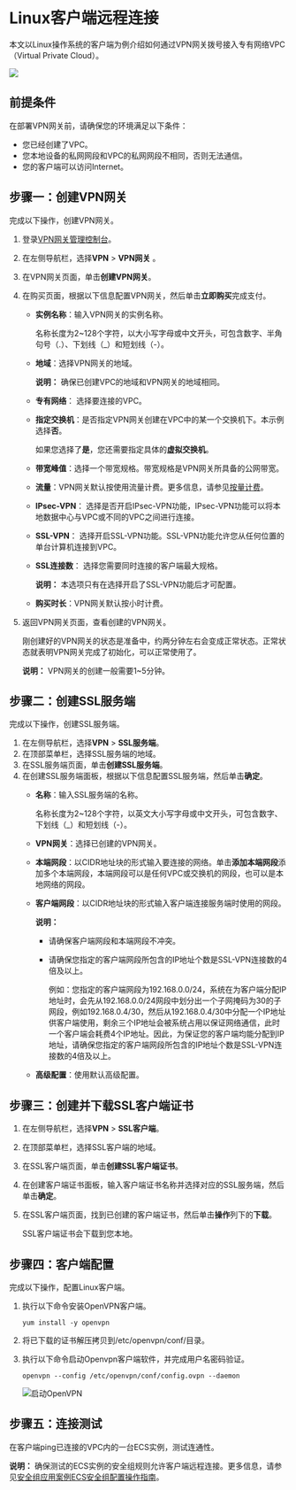 # Linux客户端远程连接

本文以Linux操作系统的客户端为例介绍如何通过VPN网关拨号接入专有网络VPC（Virtual Private Cloud）。

![](https://static-aliyun-doc.oss-accelerate.aliyuncs.com/assets/img/zh-CN/4598488951/p3324.png)

## 前提条件

在部署VPN网关前，请确保您的环境满足以下条件：

-   您已经创建了VPC。
-   您本地设备的私网网段和VPC的私网网段不相同，否则无法通信。
-   您的客户端可以访问Internet。

## 步骤一：创建VPN网关

完成以下操作，创建VPN网关。

1.  登录[VPN网关管理控制台](https://vpc.console.aliyun.com/vpn)。
2.  在左侧导航栏，选择**VPN** \> **VPN网关** 。
3.  在VPN网关页面，单击**创建VPN网关**。
4.  在购买页面，根据以下信息配置VPN网关，然后单击**立即购买**完成支付。
    -   **实例名称**：输入VPN网关的实例名称。

        名称长度为2~128个字符，以大小写字母或中文开头，可包含数字、半角句号（.）、下划线（\_）和短划线（-）。

    -   **地域**：选择VPN网关的地域。

        **说明：** 确保已创建VPC的地域和VPN网关的地域相同。

    -   **专有网络**： 选择要连接的VPC。
    -   **指定交换机**：是否指定VPN网关创建在VPC中的某一个交换机下。本示例选择**否**。

        如果您选择了**是**，您还需要指定具体的**虚拟交换机**。

    -   **带宽峰值**：选择一个带宽规格。带宽规格是VPN网关所具备的公网带宽。
    -   **流量**：VPN网关默认按使用流量计费。更多信息，请参见[按量计费](/intl.zh-CN/产品定价/按量计费.md)。
    -   **IPsec-VPN**： 选择是否开启IPsec-VPN功能，IPsec-VPN功能可以将本地数据中心与VPC或不同的VPC之间进行连接。
    -   **SSL-VPN**： 选择开启SSL-VPN功能。SSL-VPN功能允许您从任何位置的单台计算机连接到VPC。
    -   **SSL连接数**： 选择您需要同时连接的客户端最大规格。

        **说明：** 本选项只有在选择开启了SSL-VPN功能后才可配置。

    -   **购买时长**：VPN网关默认按小时计费。
5.  返回VPN网关页面，查看创建的VPN网关。

    刚创建好的VPN网关的状态是准备中，约两分钟左右会变成正常状态。正常状态就表明VPN网关完成了初始化，可以正常使用了。

    **说明：** VPN网关的创建一般需要1~5分钟。


## 步骤二：创建SSL服务端

完成以下操作，创建SSL服务端。

1.  在左侧导航栏，选择**VPN** \> **SSL服务端**。
2.  在顶部菜单栏，选择SSL服务端的地域。
3.  在SSL服务端页面，单击**创建SSL服务端**。
4.  在创建SSL服务端面板，根据以下信息配置SSL服务端，然后单击**确定**。
    -   **名称**：输入SSL服务端的名称。

        名称长度为2~128个字符，以英文大小写字母或中文开头，可包含数字、下划线（\_）和短划线（-）。

    -   **VPN网关**：选择已创建的VPN网关。
    -   **本端网段**：以CIDR地址块的形式输入要连接的网络。单击**添加本端网段**添加多个本端网段，本端网段可以是任何VPC或交换机的网段，也可以是本地网络的网段。
    -   **客户端网段**：以CIDR地址块的形式输入客户端连接服务端时使用的网段。

        **说明：**

        -   请确保客户端网段和本端网段不冲突。
        -   请确保您指定的客户端网段所包含的IP地址个数是SSL-VPN连接数的4倍及以上。

            例如：您指定的客户端网段为192.168.0.0/24，系统在为客户端分配IP地址时，会先从192.168.0.0/24网段中划分出一个子网掩码为30的子网段，例如192.168.0.4/30，然后从192.168.0.4/30中分配一个IP地址供客户端使用，剩余三个IP地址会被系统占用以保证网络通信，此时一个客户端会耗费4个IP地址。因此，为保证您的客户端均能分配到IP地址，请确保您指定的客户端网段所包含的IP地址个数是SSL-VPN连接数的4倍及以上。

    -   **高级配置**：使用默认高级配置。

## 步骤三：创建并下载SSL客户端证书

1.  在左侧导航栏，选择**VPN** \> **SSL客户端**。
2.  在顶部菜单栏，选择SSL客户端的地域。
3.  在SSL客户端页面，单击**创建SSL客户端证书**。
4.  在创建客户端证书面板，输入客户端证书名称并选择对应的SSL服务端，然后单击**确定**。
5.  在SSL客户端页面，找到已创建的客户端证书，然后单击**操作**列下的**下载**。

    SSL客户端证书会下载到您本地。


## 步骤四：客户端配置

完成以下操作，配置Linux客户端。

1.  执行以下命令安装OpenVPN客户端。

    ```
    yum install -y openvpn
    ```

2.  将已下载的证书解压拷贝到/etc/openvpn/conf/目录。
3.  执行以下命令启动Openvpn客户端软件，并完成用户名密码验证。

    ```
    openvpn --config /etc/openvpn/conf/config.ovpn --daemon
    ```

    ![启动OpenVPN](https://static-aliyun-doc.oss-accelerate.aliyuncs.com/assets/img/zh-CN/0528684951/p88600.png)


## 步骤五：连接测试

在客户端ping已连接的VPC内的一台ECS实例，测试连通性。

**说明：** 确保测试的ECS实例的安全组规则允许客户端远程连接。更多信息，请参见[安全组应用案例ECS安全组配置操作指南](/intl.zh-CN/安全/安全组/安全组应用案例.md)。

